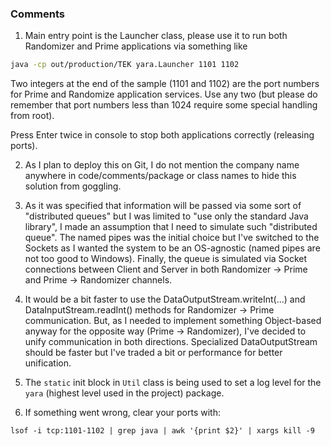 ### Comments

1. Main entry point is the Launcher class, please use it to run both Randomizer and Prime applications via something like
```bash
java -cp out/production/TEK yara.Launcher 1101 1102
```
Two integers at the end of the sample (1101 and 1102) are the port numbers for Prime and Randomize application services. Use any two (but please do remember that port numbers less than 1024 require some special handling from root).

Press Enter twice in console to stop both applications correctly (releasing ports).

2. As I plan to deploy this on Git, I do not mention the company name anywhere in code/comments/package or class names to hide this solution from goggling.

3. As it was specified that information will be passed via some sort of "distributed queues" but I was limited to "use only the standard Java library", I made an assumption that I need to simulate such "distributed queue". The named pipes was the initial choice but I've switched to the Sockets as I wanted the system to be an OS-agnostic (named pipes are not too good to Windows). Finally, the queue is simulated via Socket connections between Client and Server in both Randomizer -> Prime and Prime -> Randomizer channels.

4. It would be a bit faster to use the DataOutputStream.writeInt(...) and DataInputStream.readInt() methods for Randomizer -> Prime communication. But, as I needed to implement something Object-based anyway for the opposite way (Prime -> Randomizer), I've decided to unify communication in both directions. Specialized DataOutputStream should be faster but I've traded a bit or performance for better unification.

5. The `static` init block in `Util` class is being used to set a log level for the `yara` (highest level used in the project) package.

6. If something went wrong, clear your ports with:
```
lsof -i tcp:1101-1102 | grep java | awk '{print $2}' | xargs kill -9
```
